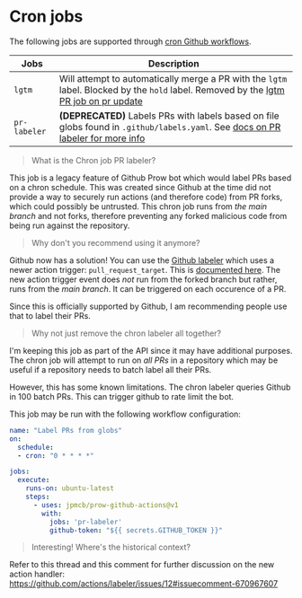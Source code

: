 # Cron jobs

The following jobs are supported through [cron Github workflows]().

Jobs | Description
--- | ---
`lgtm` | Will attempt to automatically merge a PR with the `lgtm` label. Blocked by the `hold` label. Removed by the [lgtm PR job on pr update](./pr-jobs.md)
`pr-labeler` | **(DEPRECATED)** Labels PRs with labels based on file globs found in `.github/labels.yaml`. See [docs on PR labeler for more info](pr-labeling.md)

> What is the Chron job PR labeler?

This job is a legacy feature of Github Prow bot which would label PRs
based on a chron schedule. This was created since Github at the time did not provide a way
to securely run actions (and therefore code) from PR forks, which could possibly be untrusted.
This chron job runs from _the main branch_ and not forks, therefore preventing any
forked malicious code from being run against the repository.

> Why don't you recommend using it anymore?

Github now has a solution! You can use the [Github labeler](https://github.com/actions/labeler)
which uses a newer action trigger: `pull_request_target`.
This is [documented here](https://github.com/actions/labeler/blob/main/README.md).
The new action trigger event does _not_ run from the forked branch
but rather, runs from the _main branch_. It can be triggered on each occurence of a PR.

Since this is officially supported by Github, I am recommending people use that to label their PRs.

> Why not just remove the chron labeler all together?

I'm keeping this job as part of the API since it may have additional purposes.
The chron job will attempt to run on _all PRs_ in a repository
which may be useful if a repository needs to batch label all their PRs.
 
However, this has some known limitations. The chron labeler queries Github in 100 batch PRs.
This can trigger github to rate limit the bot.

This job may be run with the following workflow configuration:

```yml
name: "Label PRs from globs"
on:
  schedule:
  - cron: "0 * * * *"

jobs:
  execute:
    runs-on: ubuntu-latest
    steps:
      - uses: jpmcb/prow-github-actions@v1
        with:
          jobs: 'pr-labeler'
          github-token: "${{ secrets.GITHUB_TOKEN }}"
```

> Interesting! Where's the historical context?

Refer to this thread and this comment for further discussion on the new action handler:
https://github.com/actions/labeler/issues/12#issuecomment-670967607
